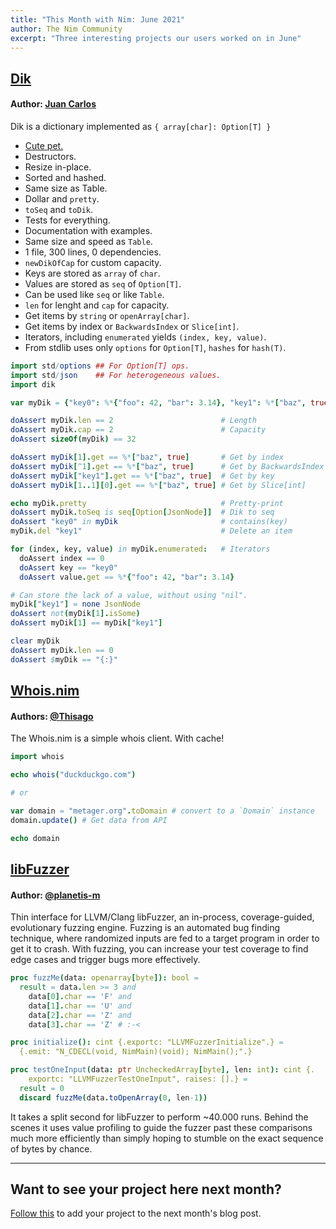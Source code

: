 ```yaml
---
title: "This Month with Nim: June 2021"
author: The Nim Community
excerpt: "Three interesting projects our users worked on in June"
---
```


## [Dik](https://github.com/juancarlospaco/dik)

#### Author: [Juan Carlos](https://github.com/juancarlospaco)

Dik is a dictionary implemented as `{ array[char]: Option[T] }`

- [Cute pet.](https://en.wikipedia.org/wiki/Dik-dik)
- Destructors.
- Resize in-place.
- Sorted and hashed.
- Same size as Table.
- Dollar and `pretty`.
- `toSeq` and `toDik`.
- Tests for everything.
- Documentation with examples.
- Same size and speed as `Table`.
- 1 file, 300 lines, 0 dependencies.
- `newDikOfCap` for custom capacity.
- Keys are stored as `array` of `char`.
- Values are stored as `seq` of `Option[T]`.
- Can be used like `seq` or like `Table`.
- `len` for lenght and `cap` for capacity.
- Get items by `string` or `openArray[char]`.
- Get items by index or `BackwardsIndex` or `Slice[int]`.
- Iterators, including `enumerated` yields `(index, key, value)`.
- From stdlib uses only `options` for `Option[T]`, `hashes` for `hash(T)`.

```nim
import std/options ## For Option[T] ops.
import std/json    ## For heterogeneous values.
import dik

var myDik = {"key0": %*{"foo": 42, "bar": 3.14}, "key1": %*["baz", true]}.toDik

doAssert myDik.len == 2                        # Length
doAssert myDik.cap == 2                        # Capacity
doAssert sizeOf(myDik) == 32

doAssert myDik[1].get == %*["baz", true]       # Get by index
doAssert myDik[^1].get == %*["baz", true]      # Get by BackwardsIndex
doAssert myDik["key1"].get == %*["baz", true]  # Get by key
doAssert myDik[1..1][0].get == %*["baz", true] # Get by Slice[int]

echo myDik.pretty                              # Pretty-print
doAssert myDik.toSeq is seq[Option[JsonNode]]  # Dik to seq
doAssert "key0" in myDik                       # contains(key)
myDik.del "key1"                               # Delete an item

for (index, key, value) in myDik.enumerated:   # Iterators
  doAssert index == 0
  doAssert key == "key0"
  doAssert value.get == %*{"foo": 42, "bar": 3.14}

# Can store the lack of a value, without using "nil".
myDik["key1"] = none JsonNode
doAssert not(myDik[1].isSome)
doAssert myDik[1] == myDik["key1"]

clear myDik
doAssert myDik.len == 0
doAssert $myDik == "{:}"

```


## [Whois.nim](https://gitea.com/Thisago/whois.nim)

#### Authors: [@Thisago](https://github.com/thisago)

The Whois.nim is a simple whois client.
With cache!

```nim
import whois

echo whois("duckduckgo.com")

# or

var domain = "metager.org".toDomain # convert to a `Domain` instance
domain.update() # Get data from API

echo domain
```


## [libFuzzer](https://github.com/planetis-m/libfuzzer)

#### Author: [@planetis-m](https://github.com/planetis-m)

Thin interface for LLVM/Clang libFuzzer, an in-process, coverage-guided, evolutionary fuzzing engine.
Fuzzing is an automated bug finding technique, where randomized inputs are fed to a target program in order to get it to crash.
With fuzzing, you can increase your test coverage to find edge cases and trigger bugs more effectively.

```nim
proc fuzzMe(data: openarray[byte]): bool =
  result = data.len >= 3 and
    data[0].char == 'F' and
    data[1].char == 'U' and
    data[2].char == 'Z' and
    data[3].char == 'Z' # :‑<

proc initialize(): cint {.exportc: "LLVMFuzzerInitialize".} =
  {.emit: "N_CDECL(void, NimMain)(void); NimMain();".}

proc testOneInput(data: ptr UncheckedArray[byte], len: int): cint {.
    exportc: "LLVMFuzzerTestOneInput", raises: [].} =
  result = 0
  discard fuzzMe(data.toOpenArray(0, len-1))
```

It takes a split second for libFuzzer to perform ~40.000 runs.
Behind the scenes it uses value profiling to guide the fuzzer past these comparisons much more efficiently than simply hoping to stumble on the exact sequence of bytes by chance.


----

## Want to see your project here next month?

[Follow this](https://github.com/beef331/website#adding-your-project-to-month-with-nim) to add your project to the next month's blog post.
